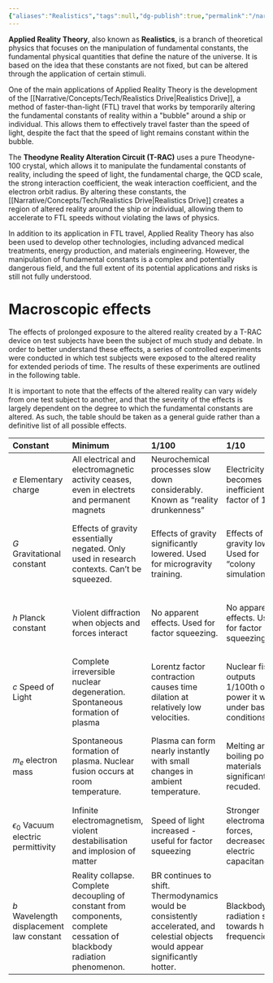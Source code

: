 ```yaml
---
{"aliases":"Realistics","tags":null,"dg-publish":true,"permalink":"/narrative/concepts/science/applied-reality-theory/","dgPassFrontmatter":true}
---
```


**Applied Reality Theory**, also known as **Realistics**, is a branch of theoretical physics that focuses on the manipulation of fundamental constants, the fundamental physical quantities that define the nature of the universe. It is based on the idea that these constants are not fixed, but can be altered through the application of certain stimuli.

One of the main applications of Applied Reality Theory is the development of the [[Narrative/Concepts/Tech/Realistics Drive\|Realistics Drive]], a method of faster-than-light (FTL) travel that works by temporarily altering the fundamental constants of reality within a "bubble" around a ship or individual. This allows them to effectively travel faster than the speed of light, despite the fact that the speed of light remains constant within the bubble.

The **Theodyne Reality Alteration Circuit (T-RAC)** uses a pure Theodyne-100 crystal, which allows it to manipulate the fundamental constants of reality, including the speed of light, the fundamental charge, the QCD scale, the strong interaction coefficient, the weak interaction coefficient, and the electron orbit radius. By altering these constants, the [[Narrative/Concepts/Tech/Realistics Drive\|Realistics Drive]] creates a region of altered reality around the ship or individual, allowing them to accelerate to FTL speeds without violating the laws of physics.

In addition to its application in FTL travel, Applied Reality Theory has also been used to develop other technologies, including advanced medical treatments, energy production, and materials engineering. However, the manipulation of fundamental constants is a complex and potentially dangerous field, and the full extent of its potential applications and risks is still not fully understood.

# Macroscopic effects

The effects of prolonged exposure to the altered reality created by a T-RAC device on test subjects have been the subject of much study and debate. In order to better understand these effects, a series of controlled experiments were conducted in which test subjects were exposed to the altered reality for extended periods of time. The results of these experiments are outlined in the following table.

It is important to note that the effects of the altered reality can vary widely from one test subject to another, and that the severity of the effects is largely dependent on the degree to which the fundamental constants are altered. As such, the table should be taken as a general guide rather than a definitive list of all possible effects.

|  Constant                                    |  Minimum                                                                                                                 |                                                                                                                            1/100  |                                                                                   1/10  |        1x  |                                                                                                   10x  |                                                                                                                         100x  |
|:---------------------------------------------|:-------------------------------------------------------------------------------------------------------------------------|:----------------------------------------------------------------------------------------------------------------------------------|:----------------------------------------------------------------------------------------|:-----------|:-------------------------------------------------------------------------------------------------------|:------------------------------------------------------------------------------------------------------------------------------|
|  $e$ Elementary charge                       |  All electrical and electromagnetic activity ceases, even in electrets and permanent magnets                             |  Neurochemical processes slow down considerably. Known as “reality drunkenness”                                                   |  Electricity becomes inefficient by a factor of 10                                      |  Baseline  |  Semiconductors burn out unless protected from power surges                                            |  Semiconductor technology is infeasible to use and burns out                                                                  |
|  $G$ Gravitational constant                  |  Effects of gravity essentially negated. Only used in research contexts. Can’t be squeezed.                              |  Effects of gravity significantly lowered. Used for microgravity training.                                                        |  Effects of gravity lowered. Used for “colony simulation”                               |  Baseline  |  Effects of gravity heightened. Used for gravity torture and training purposes.                        |  Effects of gravity almost always lethal. Gravity lensing apparent - used in “gravity periscopes”                             |
|  $h$ Planck constant                         |  Violent diffraction when objects and forces interact                                                                    |  No apparent effects. Used for factor squeezing.                                                                                  |  No apparent effects. Used for factor squeezing.                                        |  Baseline  |  Radiation effects are amplified tenfold. Exercise caution around [[Narrative/Species/Tallisites\|Tallisites]].                      |  Near instant brain death occurs as a result of neurochemical surge.                                                          |
|  $c$ Speed of Light                          |  Complete irreversible nuclear degeneration. Spontaneous formation of plasma                                             |  Lorentz factor contraction causes time dilation at relatively low velocities.                                                    |  Nuclear fission outputs 1/100th of the power it would under baseline conditions.       |  Baseline  |  Magnetic decoherence - magnetism reduced by a factor of 100.                                          |  “Mattening” of materials due to relativistic effects being greatly reduced.                                                  |
|  $m_e$ electron mass                         |  Spontaneous formation of plasma. Nuclear fusion occurs at room temperature.                                             |  Plasma can form nearly instantly with small changes in ambient temperature.                                                      |  Melting and boiling point of materials significantly recuded.                          |  Baseline  |  Melting and boiling point of materials significantly raised, but decays faster, even stable nuclides  |  Near instant decay of all nuclides, including stable nuclides of Carbon and Oxygen                                           |
|  $\epsilon _0$ Vacuum electric permittivity  | Infinite electromagnetism, violent destabilisation and implosion of matter                                               | Speed of light increased - useful for factor squeezing                                                                            | Stronger electromagnetic forces, decreased electric capacitance                         |  Baseline  | Increased capacitance, weaker electromagnetic forces                                                   | Significantly lower speed of light.&nbsp;$\epsilon _0$ is directly connected to the speed of light.                           |
|  $b$ Wavelength displacement law constant    | Reality collapse. Complete decoupling of constant from components, complete cessation of blackbody radiation phenomenon. | BR continues to shift. Thermodynamics would be consistently accelerated, and celestial objects would appear significantly hotter. | Blackbody radiation shifts towards higher frequencies.                                  |  Baseline  | Blackbody radiation shifts towards lower frequencies.                                                  | BR continues to shift. Thermodynamics would be consistently lowered, and celestial objects would appear significantly colder. |  